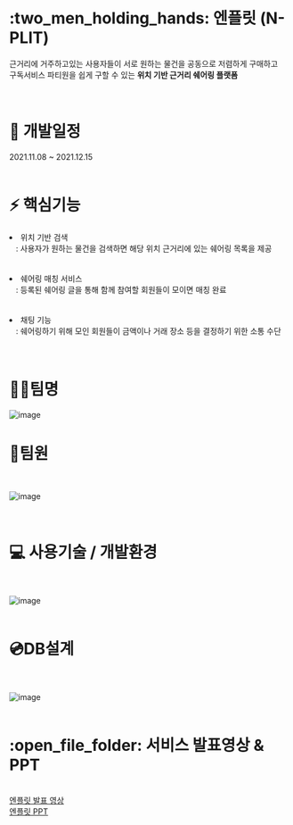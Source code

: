 <h1>:two_men_holding_hands: 엔플릿 (N-PLIT)</h1>
<p>근거리에 거주하고있는 사용자들이 서로 원하는 물건을 공동으로 저렴하게 구매하고 <br>
  구독서비스 파티원을 쉽게 구할 수 있는 <b>위치 기반 근거리 쉐어링 플랫폼</b></p><br>


<h1>📆 개발일정</h1>
2021.11.08 ~ 2021.12.15<br><br>


<h1>⚡ 핵심기능</h1>
<li>위치 기반 검색<br>
&nbsp;&nbsp; : 사용자가 원하는 물건을 검색하면 해당 위치 근거리에 있는 쉐어링 목록을 제공<br><br></li><br>

<li>쉐어링 매칭 서비스<br>
&nbsp;&nbsp; : 등록된 쉐어링 글을 통해 함께 참여할 회원들이 모이면 매칭 완료<br><br></li><br>

<li>채팅 기능<br>
&nbsp;&nbsp; : 쉐어링하기 위해 모인 회원들이 금액이나 거래 장소 등을 결정하기 위한 소통 수단<br><br></li><br>

<h1>👩‍💻팀명</h1>

![image](https://user-images.githubusercontent.com/78725674/146631906-485d5ee4-f958-45be-a173-396f5190ca1c.png)




<h1>👥팀원</h1><br>

![image](https://user-images.githubusercontent.com/78725674/146631607-e288a96c-daa5-490c-b687-ffb8ed7ddc04.png)

<br>

<h1>💻 사용기술 / 개발환경</h1><br>


![image](https://user-images.githubusercontent.com/78725674/146631626-d94f375d-399f-4373-b28c-768fd9532edf.png)
<br><br>

<h1>💿DB설계</h1><br>

![image](https://user-images.githubusercontent.com/78725674/146631628-ac3306e2-ab56-4c8c-9f8a-4b64a8dd84da.png)
<br><br>




<h1>:open_file_folder: 서비스 발표영상 & PPT</h1><br>
<a href="https://www.youtube.com/channel/UC7x4kHikdrv-UWoIeUzXDNw" target="_blank">엔플릿 발표 영상</a><br>
<a href="https://moonhy7.github.io/N-PLIT/nplit_presentation.pdf" target="_blank">엔플릿 PPT</a>
<br><br>
